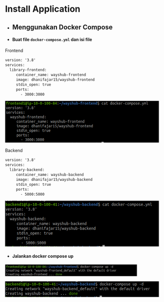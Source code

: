 # Install Application

* ## Menggunakan Docker Compose
* #### Buat file `docker-compose.yml` dan isi file
Frontend
```
version: '3.8'
services:
  library-frontend:
     container_name: wayshub-frontend
     image: dhanifajar15/wayshub-frontend
     stdin_open: true
     ports:
       - 3000:3000

```
![01](assets/Selection_699.png)


Backend
```
version: '3.8'
services:
  library-backend:
     container_name: wayshub-backend
     image: dhanifajar15/wayshub-backend
     stdin_open: true
     ports:
       - 5000:5000

```
![01](assets/Selection_697.png)

* #### Jalankan docker compose up

![03](assets/Selection_696.png)



![04](assets/Selection_698.png)